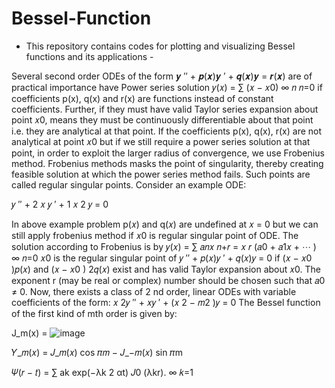 # Bessel-Function
- This repository contains codes for plotting and visualizing Bessel functions and its applications -


Several second order ODEs of the form 𝒚
′′ + 𝒑(𝒙)𝒚
′ + 𝒒(𝒙)𝒚 = 𝒓(𝒙) are of 
practical importance have Power series solution 𝑦(𝑥) = ∑ (𝑥 − 𝑥0)
∞ 𝑛
𝑛=0
if 
coefficients p(x), q(x) and r(x) are functions instead of constant coefficients. 
Further, if they must have valid Taylor series expansion about point 𝑥0, means they 
must be continuously differentiable about that point i.e. they are analytical at that 
point.
If the coefficients p(x), q(x), r(x) are not analytical at point 𝑥0 but if we still require 
a power series solution at that point, in order to exploit the larger radius of 
convergence, we use Frobenius method. Frobenius methods masks the point of 
singularity, thereby creating feasible solution at which the power series method 
fails. Such points are called regular singular points.
Consider an example ODE:

𝑦
′′ +
2
𝑥
𝑦
′ +
1
𝑥
2
𝑦 = 0

In above example problem p(𝑥) and q(𝑥) are undefined at 𝑥 = 0 but we can still 
apply frobenius method if 𝑥0 is regular singular point of ODE. The solution 
according to Frobenius is by 𝑦(𝑥) = ∑ 𝑎𝑛𝑥
𝑛+𝑟 = 𝑥
𝑟
(𝑎0 + 𝑎1𝑥 + ⋯ )
∞
𝑛=0
𝑥0 is the regular singular point of 𝑦
′′ + 𝑝(𝑥)𝑦
′ + 𝑞(𝑥)𝑦 = 0 if (𝑥 − 𝑥0
)𝑝(𝑥) and 
(𝑥 − 𝑥0
)
2𝑞(𝑥) exist and has valid Taylor expansion about 𝑥0. The exponent r (may 
be real or complex) number should be chosen such that 𝑎0 ≠ 0.
Now, there exists a class of 2
nd order, linear ODEs with variable coefficients of the 
form: 
𝑥
2𝑦
′′ + 𝑥𝑦
′ + (𝑥
2 − 𝑚2
)𝑦 = 0
The Bessel function of the first kind of mth order is given by:

J_m(x) = 
![image](https://user-images.githubusercontent.com/111849605/202916125-974ac718-c023-4ff6-a9f2-b47e2b9ed031.png)


𝑌_𝑚(𝑥) =
𝐽_𝑚(𝑥) cos 𝜋𝑚 − 𝐽_−𝑚(𝑥)
sin 𝜋m





𝛹(𝑟 − 𝑡) = ∑ ak exp(−λk
2
αt) 𝐽0
(λkr).
∞
𝑘=1
